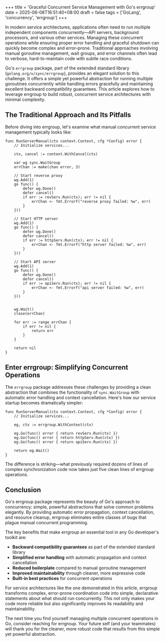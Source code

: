 +++
title = 'Graceful Concurrent Service Management with Go\'s errgroup'
date = 2025-06-08T16:51:40+08:00
draft = false
tags = ['GoLang', 'concurrency', 'errgroup']
+++

In modern service architectures, applications often need to run multiple independent components concurrently—API servers, background processors, and various other services. Managing these concurrent operations while ensuring proper error handling and graceful shutdown can quickly become complex and error-prone. Traditional approaches involving manual goroutine management, wait groups, and error channels often lead to verbose, hard-to-maintain code with subtle race conditions.

Go's `errgroup` package, part of the extended standard library (`golang.org/x/sync/errgroup`), provides an elegant solution to this challenge. It offers a simple yet powerful abstraction for running multiple goroutines concurrently while handling errors gracefully and maintaining excellent backward compatibility guarantees. This article explores how to leverage errgroup to build robust, concurrent service architectures with minimal complexity.

## The Traditional Approach and Its Pitfalls

Before diving into errgroup, let's examine what manual concurrent service management typically looks like:

```golang
func RunServerManual(ctx context.Context, cfg *Config) error {
    // Initialize services...

    ctx, cancel := context.WithCancel(ctx)
    
    var wg sync.WaitGroup
    errChan := make(chan error, 3)
    
    // Start reverse proxy
    wg.Add(1)
    go func() {
        defer wg.Done()
        defer cancel()
        if err := revServ.Run(ctx); err != nil {
            errChan <- fmt.Errorf("reverse proxy failed: %w", err)
        }
    }()
    
    // Start HTTP server
    wg.Add(1)
    go func() {
        defer wg.Done()
        defer cancel()
        if err := httpServ.Run(ctx); err != nil {
            errChan <- fmt.Errorf("http server failed: %w", err)
        }
    }()
    
    // Start API server
    wg.Add(1)
    go func() {
        defer wg.Done()
        defer cancel()
        if err := apiServ.Run(ctx); err != nil {
            errChan <- fmt.Errorf("api server failed: %w", err)
        }
    }()
    
  
    wg.Wait()
    close(errChan)
    
    for err := range errChan {
        if err != nil {
            return err
        }
    }
    
    return nil
}
```

## Enter errgroup: Simplifying Concurrent Operations

The `errgroup` package addresses these challenges by providing a clean abstraction that combines the functionality of `sync.WaitGroup` with automatic error handling and context cancellation. Here's how our service startup becomes dramatically simpler:

```golang
func RunServerManual(ctx context.Context, cfg *Config) error {
	// Initialize services...

	eg, ctx := errgroup.WithContext(ctx)

	eg.Go(func() error { return revServ.Run(ctx) })
	eg.Go(func() error { return httpServ.Run(ctx) })
	eg.Go(func() error { return apiServ.Run(ctx) })

	return eg.Wait()
}
```

The difference is striking—what previously required dozens of lines of complex synchronization code now takes just five clean lines of errgroup operations.

## Conclusion

Go's errgroup package represents the beauty of Go's approach to concurrency: simple, powerful abstractions that solve common problems elegantly. By providing automatic error propagation, context cancellation, and resource cleanup, errgroup eliminates entire classes of bugs that plague manual concurrent programming.

The key benefits that make errgroup an essential tool in any Go developer's toolkit are:

- **Backward compatibility guarantees** as part of the extended standard library
- **Simplified error handling** with automatic propagation and context cancellation  
- **Reduced boilerplate** compared to manual goroutine management
- **Improved maintainability** through cleaner, more expressive code
- **Built-in best practices** for concurrent operations

For service architectures like the one demonstrated in this article, errgroup transforms complex, error-prone coordination code into simple, declarative statements about what should run concurrently. This not only makes your code more reliable but also significantly improves its readability and maintainability.

The next time you find yourself managing multiple concurrent operations in Go, consider reaching for errgroup. Your future self (and your teammates) will thank you for the cleaner, more robust code that results from this simple yet powerful abstraction.
